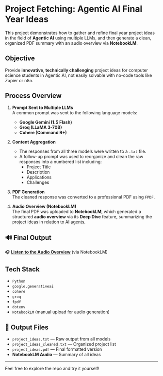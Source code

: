 # Project Fetching: Agentic AI Final Year Ideas

This project demonstrates how to gather and refine final year project ideas in the field of **Agentic AI** using multiple LLMs, and then generate a clean, organized PDF summary with an audio overview via **NotebookLM**.

## Objective

Provide **innovative, technically challenging** project ideas for computer science students in Agentic AI, not easily solvable with no-code tools like Zapier or n8n.

## Process Overview

1. **Prompt Sent to Multiple LLMs**  
   A common prompt was sent to the following language models:
   - **Google Gemini (1.5 Flash)**
   - **Groq (LLaMA 3-70B)**
   - **Cohere (Command R+)**

2. **Content Aggregation**  
   - The responses from all three models were written to a `.txt` file.
   - A follow-up prompt was used to reorganize and clean the raw responses into a numbered list including:
     - Project Title
     - Description
     - Applications
     - Challenges

3. **PDF Generation**  
   The cleaned response was converted to a professional PDF using `FPDF`.

4. **Audio Overview (NotebookLM)**  
   The final PDF was uploaded to **NotebookLM**, which generated a structured **audio overview** via its **Deep Dive** feature, summarizing the project ideas in relation to AI agents.

## 🔊 Final Output

🎧 **[Listen to the Audio Overview](https://notebooklm.google.com/notebook/03d59303-3638-4270-a8a0-f3511bc81fe9/audio)** (via NotebookLM)

## Tech Stack

- `Python`
- `google.generativeai`
- `cohere`
- `groq`
- `fpdf`
- `dotenv`
- `NotebookLM` (manual upload for audio generation)

## 📎 Output Files

- `project_ideas.txt` — Raw output from all models  
- `project_ideas_cleaned.txt` — Organized project list  
- `project_ideas.pdf` — Final formatted version  
- **NotebookLM Audio** — Summary of all ideas

---

Feel free to explore the repo and try it yourself!
